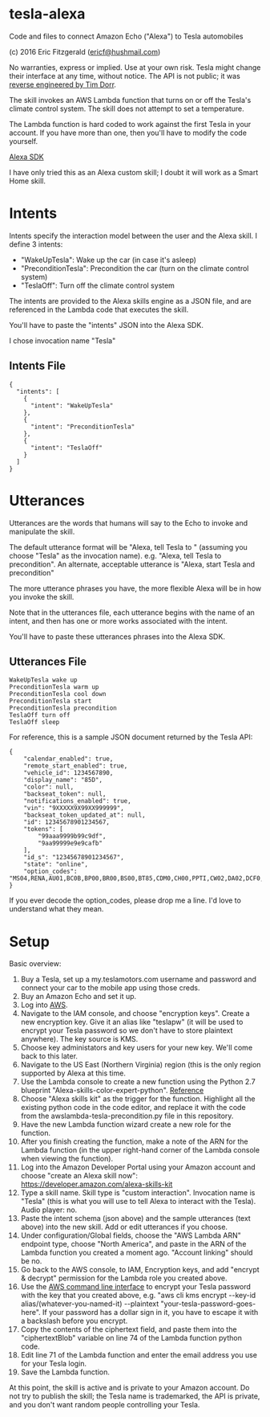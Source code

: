 # tesla-alexa
Code and files to connect Amazon Echo ("Alexa") to Tesla automobiles

(c) 2016 Eric Fitzgerald (ericf@hushmail.com)

No warranties, express or implied.  Use at your own risk.  Tesla might change their interface at any time, without notice.  The API is not public; it was [reverse engineered by Tim Dorr](http://docs.timdorr.apiary.io/#).

The skill invokes an AWS Lambda function that turns on or off the Tesla's climate
control system.  The skill does not attempt to set a temperature.

The Lambda function is hard coded to work against the first Tesla in your account.
If you have more than one, then you'll have to modify the code yourself.

[Alexa SDK](https://developer.amazon.com/appsandservices/solutions/alexa/alexa-skills-kit/getting-started-guide)

I have only tried this as an Alexa custom skill; I doubt it will work as a Smart Home skill.

Intents
=======
Intents specify the interaction model between the user and the Alexa skill.
I define 3 intents:

* "WakeUpTesla": Wake up the car (in case it's asleep)
* "PreconditionTesla": Precondition the car (turn on the climate control system)
* "TeslaOff": Turn off the climate control system

The intents are provided to the Alexa skills engine as a JSON file, and are referenced in the Lambda code that executes the skill.

You'll have to paste the "intents" JSON into the Alexa SDK.

I chose invocation name "Tesla"

Intents File
------------
```
{
  "intents": [
    {
      "intent": "WakeUpTesla"
    },
    {
      "intent": "PreconditionTesla"
    },
    {
      "intent": "TeslaOff"
    }
  ]
}
```

Utterances
==========
Utterances are the words that humans will say to the Echo to invoke and manipulate the skill.

The default utterance format will be "Alexa, tell Tesla to <intent>" (assuming you choose "Tesla" as the invocation name).
e.g. "Alexa, tell Tesla to precondition".
An alternate, acceptable utterance is "Alexa, start Tesla and precondition"

The more utterance phrases you have, the more flexible Alexa will be in how you invoke the skill.

Note that in the utterances file, each utterance begins with the name of an intent, and then has one or more works associated with the intent.

You'll have to paste these utterances phrases into the Alexa SDK.

Utterances File
---------------
```
WakeUpTesla wake up
PreconditionTesla warm up
PreconditionTesla cool down
PreconditionTesla start
PreconditionTesla precondition
TeslaOff turn off
TeslaOff sleep
```

For reference, this is a sample JSON document returned by the Tesla API:

```
{
    "calendar_enabled": true,
    "remote_start_enabled": true,
    "vehicle_id": 1234567890,
    "display_name": "85D",
    "color": null,
    "backseat_token": null,
    "notifications_enabled": true,
    "vin": "9XXXXX9X99XX999999",
    "backseat_token_updated_at": null,
    "id": 12345678901234567,
    "tokens": [
        "99aaa9999b99c9df",
        "9aa99999e9e9cafb"
    ],
    "id_s": "12345678901234567",
    "state": "online",
    "option_codes": "MS04,RENA,AU01,BC0B,BP00,BR00,BS00,BT85,CDM0,CH00,PPTI,CW02,DA02,DCF0,DRLH,DSH7,DV4W,FG02,HP00,IDCF,IX01,LP01,ME02,MI00,PA00,PF00,PI01,PK00,PS01,PX00,QNET,RFP2,SC01,SP00,SR01,SU01,TM00,TP03,TR00,UTAB,WT19,WTX1,X001,X003,X007,X011,X013,X021,X025,X027,X028,X031,X037,X040,YF00,COUS"
}
```
If you ever decode the option_codes, please drop me a line.  I'd love to understand what they mean.

Setup
=====

Basic overview:

1. Buy a Tesla, set up a my.teslamotors.com username and password and connect your car to the mobile app using those creds.
2. Buy an Amazon Echo and set it up.
3. Log into [AWS](https://aws.amazon.com).
4. Navigate to the IAM console, and choose "encryption keys".  Create a new encryption key.  Give it an alias like "teslapw" (it will be used to encrypt your Tesla password so we don't have to store plaintext anywhere).  The key source is KMS.
5. Choose key administators and key users for your new key.  We'll come back to this later.
6. Navigate to the US East (Northern Virginia) region (this is the only region supported by Alexa at this time.
7. Use the Lambda console to create a new function using the Python 2.7 blueprint "Alexa-skills-color-expert-python".  [Reference](https://developer.amazon.com/public/solutions/alexa/alexa-skills-kit/docs/developing-an-alexa-skill-as-a-lambda-function)
8. Choose "Alexa skills kit" as the trigger for the function.  Highlight all the existing python code in the code editor, and replace it with the code from the awslambda-tesla-precondition.py file in this repository.
9. Have the new Lambda function wizard create a new role for the function.
10. After you finish creating the function, make a note of the ARN for the Lambda function (in the upper right-hand corner of the Lambda console when viewing the function).
11. Log into the Amazon Developer Portal using your Amazon account and choose "create an Alexa skill now": https://developer.amazon.com/alexa-skills-kit
12. Type a skill name.  Skill type is "custom interaction".  Invocation name is "Tesla" (this is what you will use to tell Alexa to interact with the Tesla). Audio player: no.
13. Paste the intent schema (json above) and the sample utterances (text above) into the new skill.  Add or edit utterances if you choose.
14. Under configuration/Global fields, choose the "AWS Lambda ARN" endpoint type, choose "North America", and paste in the ARN of the Lambda function you created a moment ago.  "Account linking" should be no.
15. Go back to the AWS console, to IAM, Encryption keys, and add "encrypt & decrypt" permission for the Lambda role you created above.
16. Use the [AWS command line interface](https://aws.amazon.com/cli/) to encrypt your Tesla password with the key that you created above, e.g. "aws cli kms encrypt --key-id alias/(whatever-you-named-it) --plaintext "your-tesla-password-goes-here".  If your password has a dollar sign in it, you have to escape it with a backslash before you encrypt.
17. Copy the contents of the ciphertext field, and paste them into the "ciphertextBlob" variable on line 74 of the Lambda function python code.
18. Edit line 71 of the Lambda function and enter the email address you use for your Tesla login.
19. Save the Lambda function.

At this point, the skill is active and is private to your Amazon account.  Do not try to publish the skill; the Tesla name is trademarked, the API is private, and you don't want random people controlling your Tesla.
